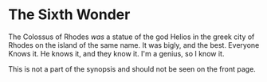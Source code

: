 # The Sixth Wonder
<!-- Synopsis Start -->
The Colossus of Rhodes *was* a statue of the god Helios in the greek city of Rhodes on the island of the same name. It was bigly, and the best. Everyone Knows it. He knows it, and they know it. I'm a genius, so I know it. 
<!-- Synopsis End -->
This is not a part of the synopsis and should not be seen on the front page.